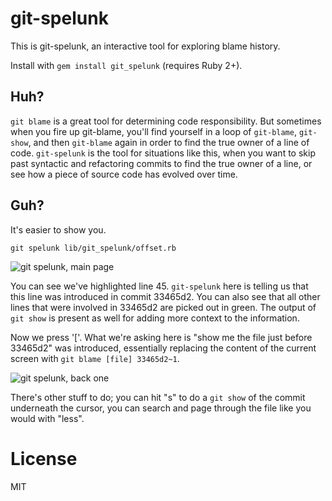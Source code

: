 # git-spelunk

This is git-spelunk, an interactive tool for exploring blame history.

Install with `gem install git_spelunk` (requires Ruby 2+).

## Huh?

`git blame` is a great tool for determining code responsibility.  But sometimes when you
fire up git-blame, you'll find yourself in a loop of `git-blame`, `git-show`, and then
`git-blame` again in order to find the true owner of a line of code.
`git-spelunk` is the tool for situations like this, when you want to
skip past syntactic and refactoring commits to find the true owner of a line, or see how
a piece of source code has evolved over time.

## Guh?

It's easier to show you.

```
git spelunk lib/git_spelunk/offset.rb
```

![git spelunk, main page](images/screenshot_1.png)

You can see we've highlighted line 45.  `git-spelunk` here is telling us that this line was introduced
in commit 33465d2.  You can also see that all other lines that were involved in 33465d2 are picked out
in green.  The output of `git show` is present as well for adding more context to the information.

Now we press '['.  What we're asking here is "show me the file just before 33465d2" was introduced,
essentially replacing the content of the current screen with `git blame [file] 33465d2~1`.

![git spelunk, back one](images/screenshot_2.png)

There's other stuff to do; you can hit "s" to do a `git show` of the commit underneath the cursor, you
can search and page through the file like you would with "less".

# License
MIT
